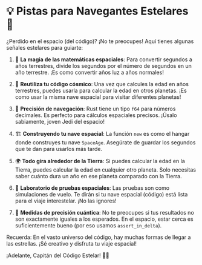 # 💡 Pistas para Navegantes Estelares 🌠

¿Perdido en el espacio (del código)? ¡No te preocupes! Aquí tienes algunas señales estelares para guiarte:

1. 🧮 **La magia de las matemáticas espaciales**:
   Para convertir segundos a años terrestres, divide los segundos por el número de segundos en un año terrestre. ¡Es como convertir años luz a años normales!

2. 🔄 **Reutiliza tu código cósmico**:
   Una vez que calcules la edad en años terrestres, puedes usarla para calcular la edad en otros planetas. ¡Es como usar la misma nave espacial para visitar diferentes planetas!

3. 🎯 **Precisión de navegación**:
   Rust tiene un tipo `f64` para números decimales. Es perfecto para cálculos espaciales precisos. ¡Úsalo sabiamente, joven Jedi del espacio!

4. 🏗️ **Construyendo tu nave espacial**:
   La función `new` es como el hangar donde construyes tu nave `SpaceAge`. Asegúrate de guardar los segundos que te dan para usarlos más tarde.

5. 🌍 **Todo gira alrededor de la Tierra**:
   Si puedes calcular la edad en la Tierra, puedes calcular la edad en cualquier otro planeta. Solo necesitas saber cuánto dura un año en ese planeta comparado con la Tierra.

6. 🧪 **Laboratorio de pruebas espaciales**:
   Las pruebas son como simulaciones de vuelo. Te dirán si tu nave espacial (código) está lista para el viaje interestelar. ¡No las ignores!

7. 📏 **Medidas de precisión cuántica**:
   No te preocupes si tus resultados no son exactamente iguales a los esperados. En el espacio, estar cerca es suficientemente bueno (por eso usamos `assert_in_delta`).

Recuerda: En el vasto universo del código, hay muchas formas de llegar a las estrellas. ¡Sé creativo y disfruta tu viaje espacial!

¡Adelante, Capitán del Código Estelar! 🚀🌌